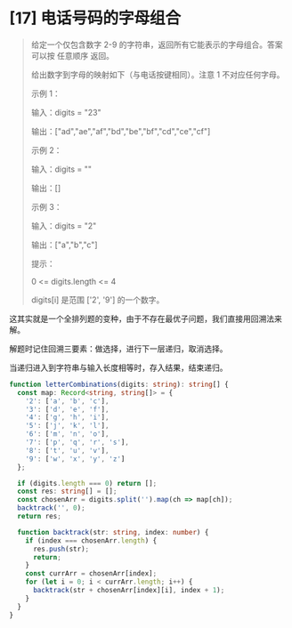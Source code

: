 # [17] 电话号码的字母组合

> 给定一个仅包含数字 2-9 的字符串，返回所有它能表示的字母组合。答案可以按 任意顺序 返回。
>
> 给出数字到字母的映射如下（与电话按键相同）。注意 1 不对应任何字母。
>
> 示例 1：
>
> 输入：digits = "23"
>
> 输出：["ad","ae","af","bd","be","bf","cd","ce","cf"]
>
> 示例 2：
>
> 输入：digits = ""
>
> 输出：[]
>
> 示例 3：
>
> 输入：digits = "2"
>
> 输出：["a","b","c"]
>
> 提示：
>
> 0 <= digits.length <= 4
>
> digits[i] 是范围 ['2', '9'] 的一个数字。

这其实就是一个全排列题的变种，由于不存在最优子问题，我们直接用回溯法来解。

解题时记住回溯三要素：做选择，进行下一层递归，取消选择。

当递归进入到字符串与输入长度相等时，存入结果，结束递归。

```ts
function letterCombinations(digits: string): string[] {
  const map: Record<string, string[]> = {
    '2': ['a', 'b', 'c'],
    '3': ['d', 'e', 'f'],
    '4': ['g', 'h', 'i'],
    '5': ['j', 'k', 'l'],
    '6': ['m', 'n', 'o'],
    '7': ['p', 'q', 'r', 's'],
    '8': ['t', 'u', 'v'],
    '9': ['w', 'x', 'y', 'z']
  };

  if (digits.length === 0) return [];
  const res: string[] = [];
  const chosenArr = digits.split('').map(ch => map[ch]);
  backtrack('', 0);
  return res;

  function backtrack(str: string, index: number) {
    if (index === chosenArr.length) {
      res.push(str);
      return;
    }
    const currArr = chosenArr[index];
    for (let i = 0; i < currArr.length; i++) {
      backtrack(str + chosenArr[index][i], index + 1);
    }
  }
}
```
